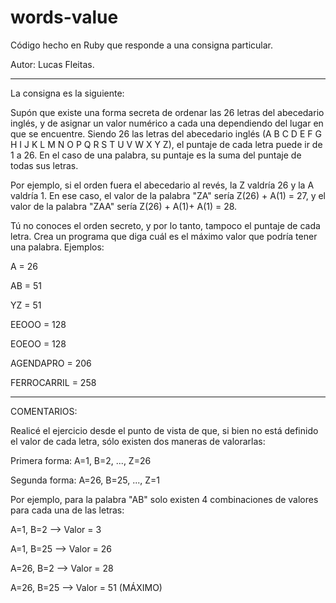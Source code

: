 # words-value

Código hecho en Ruby que responde a una consigna particular.

Autor: Lucas Fleitas.

----

La consigna es la siguiente: 

Supón que existe una forma secreta de ordenar las 26 letras del abecedario inglés, y de asignar un valor numérico a cada una dependiendo del lugar en que se encuentre. Siendo 26 las letras del abecedario inglés (A B C D E F G H I J K L M N O P Q R S T U V W X Y Z), el puntaje de cada letra puede ir de 1 a 26. En el caso de una palabra, su puntaje es la suma del puntaje de todas sus letras.

Por ejemplo, si el orden fuera el abecedario al revés, la Z valdría 26 y la A valdría 1. En ese caso, el valor de la palabra "ZA" sería Z(26) + A(1) = 27, y el valor de la palabra "ZAA" sería Z(26) + A(1)+ A(1) = 28.

Tú no conoces el orden secreto, y por lo tanto, tampoco el puntaje de cada letra. Crea un programa que diga cuál es el máximo valor que podría tener una palabra.
Ejemplos: 

A = 26 

AB = 51 

YZ = 51 

EEOOO = 128 

EOEOO = 128 

AGENDAPRO = 206

FERROCARRIL = 258

----

COMENTARIOS:

Realicé el ejercicio desde el punto de vista de que, si bien no está definido el valor de cada letra, sólo existen dos maneras de valorarlas: 

Primera forma: A=1, B=2, ..., Z=26 

Segunda forma: A=26, B=25, ..., Z=1

Por ejemplo, para la palabra "AB" solo existen 4 combinaciones de valores para cada una de las letras:

A=1, B=2 --> Valor = 3

A=1, B=25 --> Valor = 26

A=26, B=2 --> Valor = 28

A=26, B=25 --> Valor = 51 (MÁXIMO)
